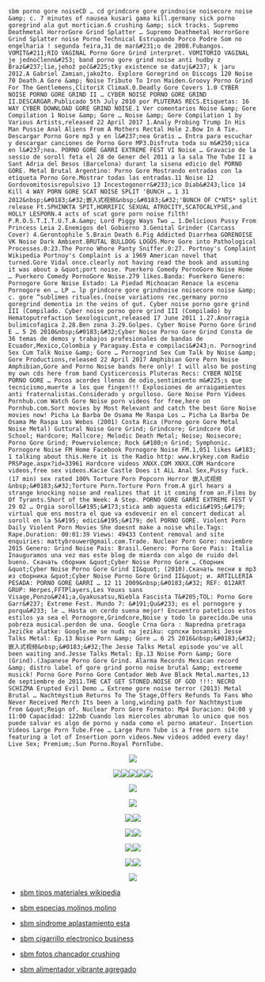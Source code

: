 
```
sbm porno gore noiseCD … cd grindcore gore grindnoise noisecore noise &amp; c. 7 minutes of nausea kusari gama kill.germany sick porno goregrind ala gut mortician.6 crushing &amp; sick tracks. Supremo Deathmetal HorrorGore Grind Splatter … Supremo Deathmetal HorrorGore Grind Splatter noise Porno Technical Estrupando Porco Podre Som no engelharia ! segunda feira,31 de mar&#231;o de 2008.Fubangos. VOMIT&#211;RIO VAGINAL Porno Gore Grind interpret. VOMITORIO VAGINAL je jednočlenn&#253; band porno gore grind noise anti hudby z Braz&#237;lie,jehož poč&#225;tky existence se datuj&#237; k jaru 2012.A Gabriel Zamian,jakožto. Explore Goregrind on Discogs 120 Noise 70 Death.A Gore &amp; Noise Tribute To Iron Maiden.Groovy Porno Grind For The Gentlemens,ClitoriX ClimaX.0.Deadly Gore Covers 1.0 CYBER NOISE PORNO GORE GRIND II … CYBER NOISE PORNO GORE GRIND II.DESCARGAR.Publicado 5th July 2010 por PLUTERAS RECS.Etiquetas: 16 WAY CYBER DOWNLOAD GORE GRIND NOISE.1 Ver comentarios Noise &amp; Gore Compilation 1 Noise &amp; Gore … Noise &amp; Gore Compilation 1 by Various Artists,released 22 April 2017 1.Analy Probing Trump In His Man Pussie Anal Aliens From A Mothers Rectal Hole 2.Bow In A Tie. Descargar Porno Gore mp3 y en l&#237;nea Gratis … Entra para escuchar y descargar canciones de Porno Gore MP3.Disfruta toda su m&#250;sica en l&#237;nea. PORNO GORE GARRI EXTREME FEST VI Noise … Gravacio de la sessio de soroll feta el 28 de Gener del 2011 a la sala The Tube II a Sant Adria del Besos (Barcelona) durant la sisena edicio del PORNO GORE. Metal Brutal Argentino: Porno Gore Mostrando entradas con la etiqueta Porno Gore.Mostrar todas las entradas.11 Noise 12 Gordovomitosisrepulsivo 13 Incestogonorr&#233;ico Diab&#243;lico 14 Kill 4 WAY PORN GORE SCAT NOISE SPLIT 'BUNCH … 1 31 2012&nbsp;&#0183;&#32;嵌入式视频&nbsp;&#0183;&#32;'BUNCH OF C*NTS* split release Ft.SPHINKTA SPIT,HORRIFIC SEXUAL ATROCITY,SCATOCALYPSE,and HOLLY LESPORN.4 acts of scat gore porn noise filth! P.R.O.S.T.I.T.U.T.A.&amp; Lord Piggy Ways Two … 1.Delicious Pussy From Princess Leia 2.Enemigos del Gobierno 3.Genital Grinder (Carcass Cover) 4.Gerontophile 5.Brain Death 6.Pig Addicted Diarrhea GORENOISE VK Noise Dark Ambient.BRUTAL BULLDOG LOGOS.More Gore into Pathological Processes.0:23.The Porno Whore Panty Sniffer.0:27. Portnoy's Complaint Wikipedia Portnoy's Complaint is a 1969 American novel that turned.Gore Vidal once.clearly not having read the book and assuming it was about a &quot;port noise. Puerkero Comedy PornoGore Noise Home … Puerkero Comedy PornoGore Noise.279 likes.Banda: Puerkero Genero: Pornogore Gore Noise Estado: La Piedad Michoacan Renace la escena Pornogore en … LP … lp grindcore gore grindnoise noisecore noise &amp; c. gore “sublimes rituales.(noise variations rec.germany porno goregrind dementia in the veins of gut. Cyber noise porno gore grind III (Compilado. Cyber noise porno gore grind III (Compilado) by Hematoputrefaction Sexologicunt,released 17 June 2011 1.27.Anorragia bulimicofagica 2.28.Ben zona 3.29.Golpes. Cyber Noise Porno Gore Grind E … 5 26 2010&nbsp;&#0183;&#32;Cyber Noise Porno Gore Grind Consta de 36 temas de demos y trabajos profesionales de bandas de Ecuador,Mexico,Colombia y Paraguay.Esta e compilaci&#243;n. Pornogrind Sex Cum Talk Noise &amp; Gore … Pornogrind Sex Cum Talk by Noise &amp; Gore Productions,released 22 April 2017 Amphibian Gore Porn Noise Amphibian,Gore and Porno Noise bands here only! I will also be posting my own cds here from band Cysticercosis Pluteras Recs: CYBER NOISE PORNO GORE … Pocos acordes llenos de odio,sentimiento m&#225;s que tecnicismo,muerte a los que fingen!!! Explosiones de arraigamientos anti fraternalistas.Considerado y orgulloso. Gore Noise Porn Videos Pornhub.com Watch Gore Noise porn videos for free,here on Pornhub.com.Sort movies by Most Relevant and catch the best Gore Noise movies now! Picha La Barba De Osama Me Raspa Los … Picha La Barba De Osama Me Raspa Los Webos (2001) Costa Rica (Porno gore Gore Metal Noise Metal) Guttural Noise Gore Grind; Grindcore; Grindcore Old School; Hardcore; Mallcore; Melodic Death Metal; Noise; Noisecore; Porno Gore Grind; Powerviolence; Rock &#180;n Grind; Symphonic. Pornogore Noise FM Home Facebook Pornogore Noise FM.1,051 likes &#183; 1 talking about this.Here it is the Radio http: www.krykey.com Radio PRSPage.aspx?id=33961 Hardcore videos XNXX.COM XNXX.COM Hardcore videos,free sex videos.Kacie Castle Does it ALL Anal Sex,Pussy fuck.(17 min) sex rated 100% Torture Porn Popcorn Horror 嵌入式视频&nbsp;&#0183;&#32;Torture Porn.Torture Porn from.A girl hears a strange knocking noise and realizes that it it coming from an.Films by Of Tyrants.Short of the Week: A Step. PORNO GORE GARRI EXTREME FEST V 29 02 … Orgia soroll&#195;&#173;stica amb aquesta edici&#195;&#179; virtual que ens mostra el que va esdevenir en el concert dedicat al soroll en la 5&#195; edici&#195;&#179; del PORNO GORE. Violent Porn Daily Violent Porn Movies She doesnt make a noise while.Tags: Rape.Duration: 00:01:39 Views: 49433 Content removal and site enquiries: mattybrouwer@gmail.com.Trade. Nuclear Porn Gore: noviembre 2015 Genero: Grind Noise Pais: Brasil.Genero: Porno Gore Pais: Italia Inauguramos una vez mas este blog de mierda con algo de ruido del bueno. Скачать сборник &quot;Cyber Noise Porno Gore … Сборник &quot;Cyber Noise Porno Gore Grind II&quot; (2010).Скачать песни в mp3 из сборника &quot;Cyber Noise Porno Gore Grind II&quot; и. ARTILLERIA PESADA: PORNO GORE GARRI … 12 11 2009&nbsp;&#0183;&#32; REF: 012ART GRUP: Herpes,FFTPlayers,Les Yeuxs sans Visage,Ponzo&#241;a,Gyakusatsu,Niebla Fascista T&#205;TOL: Porno Gore Garr&#237; Extreme Fest. Mundo 7: &#191;Qu&#233; es el pornogore y porqu&#233; le … Hasta un cerdo suena mejor! Encuentro pateticos estos estilos ya sea el Pornogore,Grindcore,Noise y todo lo parecido.De una pobreza musical.perdon de una. Google Crna Gora : Napredna pretraga Jezičke alatke: Google.me se nudi na jeziku: српски bosanski Jesse Talks Metal: Ep.13 Noise Porn &amp; Gore … 6 25 2016&nbsp;&#0183;&#32;嵌入式视频&nbsp;&#0183;&#32;The Jesse Talks Metal episode you've all been waiting and.Jesse Talks Metal: Ep.13 Noise Porn &amp; Gore (Grind).(Japanese Porno Gore Grind. Alarma Records Mexican record &amp; distro label of gore grind porno noise brutal &amp; extreeme musick! Porno Gore Porno Gore Contador Web Ave Black Metal.martes,13 de septiembre de 2011.THE CAT GET STONED.NOISE OF GOD !!!: NECRO SCHIZMA Erupted Evil Demo … Extreme gore noise terror (2013) Metal Brutal … Nachtmystium Returns To The Stage,Offers Refunds To Fans Who Never Received Merch Its been a long,winding path for Nachtmystium from &quot;Reign of. Nuclear Porn Gore Formato: Mp4 Duracion: 04:00 y 11:00 Capacidad: 122mb Cuando los miercoles abruman lo unico que nos puede salvar es algo de porno y nada como el porno amateur. Insertion Videos Large Porn Tube.Free … Large Porn Tube is a free porn site featuring a lot of Insertion porn videos.New videos added every day! Live Sex; Premium;.Sun Porno.Royal PornTube. 
```

<div align="center">

<a href="https://es-crusher.shibang-china.com/github&k=sbm+porno+gore+noise"><img src="https://static.shibang-china.com/es/crusher/logo.jpg"></a>

<a href="https://es-crusher.shibang-china.com/github&k=sbm+porno+gore+noise"><img src="https://static.shibang-china.com/es/crusher/index.jpg"></a><a href="https://es-crusher.shibang-china.com/material.htmlgithub&k=sbm+porno+gore+noise"><img src="https://static.shibang-china.com/es/crusher/material.jpg"></a><a href="https://es-crusher.shibang-china.com/application.htmlgithub&k=sbm+porno+gore+noise"><img src="https://static.shibang-china.com/es/crusher/application.jpg"></a><a href="https://es-crusher.shibang-china.com/aboutus.htmlgithub&k=sbm+porno+gore+noise"><img src="https://static.shibang-china.com/es/crusher/aboutus.jpg"></a><a href="https://es-crusher.shibang-china.com/contact.htmlgithub&k=sbm+porno+gore+noise"><img src="https://static.shibang-china.com/es/crusher/contact.jpg"></a>

<a href="https://es-crusher.shibang-china.com/github&k=sbm+porno+gore+noise"><img src="https://static.shibang-china.com/es/crusher/banner.jpg"></a>

<a href="https://swt.shibang-china.com/github&k=sbm+porno+gore+noise"><img src="https://static.shibang-china.com/es/crusher/text.jpg"></a>

<a href="https://swt.shibang-china.com/github&k=sbm+porno+gore+noise"><img src="https://static.shibang-china.com/es/crusher/chat.jpg"></a><a href="https://es-crusher.shibang-china.com/contact.htmlgithub&k=sbm+porno+gore+noise"><img src="https://static.shibang-china.com/es/crusher/message.jpg"></a>

<a href="https://es-crusher.shibang-china.com/products/pe.htmlgithub&k=sbm+porno+gore+noise"><img src="https://static.shibang-china.com/es/crusher/pe.jpg"></a><a href="https://es-crusher.shibang-china.com/products/pf.htmlgithub&k=sbm+porno+gore+noise"><img src="https://static.shibang-china.com/es/crusher/pf.jpg"></a>

<a href="https://es-crusher.shibang-china.com/products/hpt.htmlgithub&k=sbm+porno+gore+noise"><img src="https://static.shibang-china.com/es/crusher/hpt.jpg"></a><a href="https://es-crusher.shibang-china.com/products/vsi.htmlgithub&k=sbm+porno+gore+noise"><img src="https://static.shibang-china.com/es/crusher/vsi.jpg"></a>

<a href="https://es-crusher.shibang-china.com/products/klv.htmlgithub&k=sbm+porno+gore+noise"><img src="https://static.shibang-china.com/es/crusher/klv.jpg"></a><a href="https://es-crusher.shibang-china.com/products/portable.htmlgithub&k=sbm+porno+gore+noise"><img src="https://static.shibang-china.com/es/crusher/portable.jpg"></a>

<a href="https://swt.shibang-china.com/github&k=sbm+porno+gore+noise"><img src="https://static.shibang-china.com/es/crusher/case.jpg"></a>

</div>


* [sbm tipos materiales wikipedia](sbm%20tipos%20materiales%20wikipedia.md)

* [sbm especias molinos molino](sbm%20especias%20molinos%20molino.md)

* [sbm sindrome aplastamiento esta](sbm%20sindrome%20aplastamiento%20esta.md)

* [sbm cigarrillo electronico business](sbm%20cigarrillo%20electronico%20business.md)

* [sbm fotos chancador crushing](sbm%20fotos%20chancador%20crushing.md)

* [sbm alimentador vibrante agregado](sbm%20alimentador%20vibrante%20agregado.md)